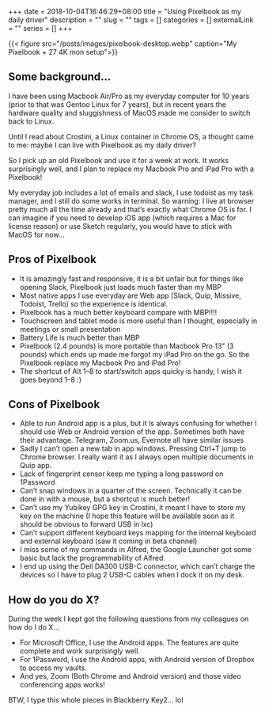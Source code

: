 +++ 
date = 2018-10-04T16:46:29+08:00
title = "Using Pixelbook as my daily driver"
description = ""
slug = "" 
tags = []
categories = []
externalLink = ""
series = []
+++

{{< figure src="/posts/images/pixelbook-desktop.webp" caption="My Pixelbook + 27 4K mon setup">}}

## Some background...

I have been using Macbook Air/Pro as my everyday computer for 10 years (prior to that was Gentoo Linux for 7 years), but in recent years the hardware quality and sluggishness of MacOS made me consider to switch back to Linux.

Until I read about Crostini, a Linux container in Chrome OS, a thought came to me: maybe I can live with Pixelbook as my daily driver?

So I pick up an old Pixelbook and use it for a week at work. It works surprisingly well, and I plan to replace my Macbook Pro and iPad Pro with a Pixelbook!

My everyday job includes a lot of emails and slack, I use todoist as my task manager, and I still do some works in terminal. So warning: I live at browser pretty much all the time already and that’s exactly what Chrome OS is for. I can imagine if you need to develop iOS app (which requires a Mac for license reason) or use Sketch regularly, you would have to stick with MacOS for now...

## Pros of Pixelbook

* It is amazingly fast and responsive, it is a bit unfair but for things like opening Slack, Pixelbook just loads much faster than my MBP
* Most native apps I use everyday are Web app (Slack, Quip, Missive, Todoist, Trello) so the experience is identical.
* Pixelbook has a much better keyboard compare with MBP!!!!
* Touchscreen and tablet mode is more useful than I thought, especially in meetings or small presentation
* Battery Life is much better than MBP
* Pixelbook (2.4 pounds) is more portable than Macbook Pro 13" (3 pounds) which ends up made me forgot my iPad Pro on the go. So the Pixelbook replace my Macbook Pro and iPad Pro!
* The shortcut of Alt 1–8 to start/switch apps quicky is handy, I wish it goes beyond 1–8 :)

## Cons of Pixelbook

* Able to run Android app is a plus, but it is always confusing for whether I should use Web or Android version of the app. Sometimes both have their advantage. Telegram, Zoom.us, Evernote all have similar issues
* Sadly I can’t open a new tab in app windows. Pressing Ctrl+T jump to Chrome browser. I really want it as I always open multiple documents in Quip app.
* Lack of fingerprint censor keep me typing a long password on 1Password
* Can’t snap windows in a quarter of the screen. Technically it can be done in with a mouse, but a shortcut is much better!
* Can’t use my Yubikey GPG key in Crostini, it meant I have to store my key on the machine (I hope this feature will be available soon as it should be obvious to forward USB in lxc)
* Can’t support different keyboard keys mapping for the internal keyboard and external keyboard (saw it coming in beta channel)
* I miss some of my commands in Alfred, the Google Launcher got some basic but lack the programmability of Alfred.
* I end up using the Dell DA300 USB-C connector, which can’t charge the devices so I have to plug 2 USB-C cables when I dock it on my desk.

## How do you do X?

During the week I kept got the following questions from my colleagues on how do I do X...

* For Microsoft Office, I use the Android apps. The features are quite complete and work surprisingly well.
* For 1Password, I use the Android apps, with Android version of Dropbox to access my vaults.
* And yes, Zoom (Both Chrome and Android version) and those video conferencing apps works!

BTW, I type this whole pieces in Blackberry Key2… lol
